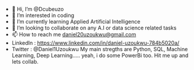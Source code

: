 - 👋 Hi, I’m @Dcubeuzo
- 👀 I’m interested in coding
- 🌱 I’m currently learning Applied Artificial Intelligence
- 💞️ I’m looking to collaborate on any A.I or data science related tasks
- 📫 How to reach me daniel20uzoukwu@gmail.com
- LinkedIn : https://www.linkedin.com/in/daniel-uzoukwu-784b5020a/
- Twitter : @Daniel1Uzoukwu
My main stregths are Python, SQL, Machine Learning, Deep Learning..... yeah, i do some PowerBi too. Hit me up and lets collab.
<!---
Dcubeuzo/Dcubeuzo is a ✨ special ✨ repository because its `README.md` (this file) appears on your GitHub profile.
You can click the Preview link to take a look at your changes.
--->
